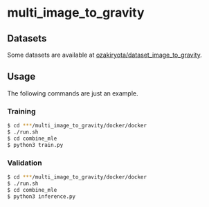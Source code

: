 # multi_image_to_gravity
## Datasets
Some datasets are available at [ozakiryota/dataset_image_to_gravity](https://github.com/ozakiryota/dataset_image_to_gravity).
## Usage
The following commands are just an example.
### Training
```bash
$ cd ***/multi_image_to_gravity/docker/docker
$ ./run.sh
$ cd combine_mle
$ python3 train.py
```
### Validation
```bash
$ cd ***/multi_image_to_gravity/docker/docker
$ ./run.sh
$ cd combine_mle
$ python3 inference.py
```

